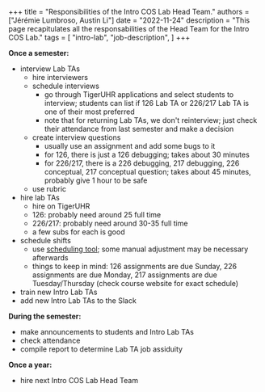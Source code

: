 +++
title = "Responsibilities of the Intro COS Lab Head Team."
authors = ["Jérémie Lumbroso, Austin Li"]
date = "2022-11-24"
description = "This page recapitulates all the responsabilities of the Head Team for the Intro COS Lab."
tags = [
    "intro-lab",
    "job-description",
]
+++

**Once a semester:**

- interview Lab TAs
  - hire interviewers
  - schedule interviews
    - go through TigerUHR applications and select students to interview; students can list if 126 Lab TA or 226/217 Lab TA is one of their most preferred
    - note that for returning Lab TAs, we don't reinterview; just check their attendance from last semester and make a decision
  - create interview questions
    - usually use an assignment and add some bugs to it
    - for 126, there is just a 126 debugging; takes about 30 minutes
    - for 226/217, there is a 226 debugging, 217 debugging, 226 conceptual, 217 conceptual question; takes about 45 minutes, probably give 1 hour to be safe
  - use rubric
- hire lab TAs
  - hire on TigerUHR
  - 126: probably need around 25 full time
  - 226/217: probably need around 30-35 full time
  - a few subs for each is good
- schedule shifts
  - use [scheduling tool](https://labta-scheduler.herokuapp.com/); some manual adjustment may be necessary afterwards
  - things to keep in mind: 126 assignments are due Sunday, 226 assignments are due Monday, 217 assignments are due Tuesday/Thursday (check course website for exact schedule)
- train new Intro Lab TAs
- add new Intro Lab TAs to the Slack

**During the semester:**

- make announcements to students and Intro Lab TAs
- check attendance
- compile report to determine Lab TA job assiduity

**Once a year:**

- hire next Intro COS Lab Head Team
